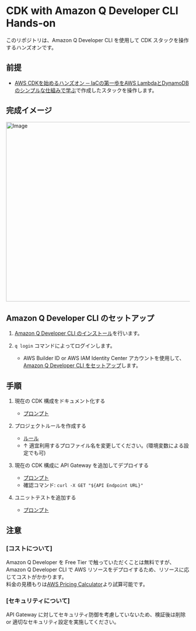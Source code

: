 # CDK with Amazon Q Developer CLI Hands-on

このリポジトリは、Amazon Q Developer CLI を使用して CDK スタックを操作するハンズオンです。

## 前提

- [AWS CDKを始めるハンズオン ─ IaCの第一歩をAWS LambdaとDynamoDBのシンプルな仕組みで学ぶ](https://en-ambi.com/itcontents/entry/2023/04/27/093000/)で作成したスタックを操作します。

## 完成イメージ

<img width="584" height="491" alt="Image" src="https://github.com/user-attachments/assets/44d373e2-bfac-48f1-ab4c-743cee0cb053" />

## Amazon Q Developer CLI のセットアップ

1. [Amazon Q Developer CLI のインストール](https://docs.aws.amazon.com/ja_jp/amazonq/latest/qdeveloper-ug/command-line-installing.html)を行います。

2. `q login` コマンドによってログインします。
   - AWS Builder ID or AWS IAM Identity Center アカウントを使用して、[Amazon Q Developer CLI をセットアップ](https://docs.aws.amazon.com/ja_jp/amazonq/latest/qdeveloper-ug/command-line-setup.html)します。

## 手順   

1. 現在の CDK 構成をドキュメント化する
   - [プロンプト](./.amazonq/prompts/1_describe_current_stack.md)

2. プロジェクトルールを作成する
   - [ルール](./.amazonq/rules/api_gateway_integration.md)
   - ↑ 適宜利用するプロファイル名を変更してください。(環境変数による設定でも可)

3. 現在の CDK 構成に API Gateway を追加してデプロイする
   - [プロンプト](./.amazonq/prompts/2_add_api_gateway.md)
   - 確認コマンド: `curl -X GET "${API Endpoint URL}"`

4. ユニットテストを追加する
   - [プロンプト](./.amazonq/prompts/3_add_tests.md)

## 注意

### [コストについて]

Amazon Q Developer を Free Tier で触っていただくことは無料ですが、<br>
Amazon Q Developer CLI で AWS リソースをデプロイするため、リソースに応じてコストがかかります。<br>
料金の見積もりは[AWS Pricing Calculator](https://calculator.aws/#/)より試算可能です。

### [セキュリティについて]

API Gateway に対してセキュリティ防御を考慮していないため、検証後は削除 or 適切なセキュリティ設定を実施してください。
